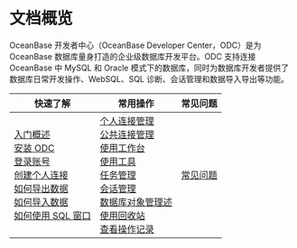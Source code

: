 文档概览 
=========================

OceanBase 开发者中心（OceanBase Developer Center，ODC）是为 OceanBase 数据库量身打造的企业级数据库开发平台。ODC 支持连接 OceanBase 中 MySQL 和 Oracle 模式下的数据库，同时为数据库开发者提供了数据库日常开发操作、WebSQL、SQL 诊断、会话管理和数据导入导出等功能。


|                                                                                                                                                                                                                                                                                          快速了解                                                                                                                                                                                                                                                                                          |                                                                                                                                                                                                                                                                                                                                      常用操作                                                                                                                                                                                                                                                                                                                                      |                                                                                                                                                                                                                                                                             常见问题                                                                                                                                                                                                                                                                              |
|----------------------------------------------------------------------------------------------------------------------------------------------------------------------------------------------------------------------------------------------------------------------------------------------------------------------------------------------------------------------------------------------------------------------------------------------------------------------------------------------------------------------------------------------------------------------------------------|--------------------------------------------------------------------------------------------------------------------------------------------------------------------------------------------------------------------------------------------------------------------------------------------------------------------------------------------------------------------------------------------------------------------------------------------------------------------------------------------------------------------------------------------------------------------------------------------------------------------------------------------------------------------------------|---------------------------------------------------------------------------------------------------------------------------------------------------------------------------------------------------------------------------------------------------------------------------------------------------------------------------------------------------------------------------------------------------------------------------------------------------------------------------------------------------------------------------------------------------------------|
| [入门概述](4.quickstart/1.quickstart-overview.md)<br> [安装 ODC](7.client-odc-user-guide/1.client-odc-install-odc.md)<br> [登录账号](6.web-odc-user-guide/1.log-on-to-odc/1.log-on-to-odc-account.md)<br> [创建个人连接](6.web-odc-user-guide/3.web-odc-connect-database/1.web-odc-create-private-connection.md)<br> [如何导出数据](5.tutorials/3.tutorials-export.md) <br>[如何导入数据](5.tutorials/4.tutorials-import.md)<br> [如何使用 SQL 窗口](6.web-odc-user-guide/5.web-odc-use-workspace/2.web-odc-sql-window.md) | [个人连接管理](6.web-odc-user-guide/3.web-odc-connect-database/2.web-odc-manage-connections.md)<br>  [公共连接管理](6.web-odc-user-guide/4.web-odc-public-resource-management/3.web-odc-public-resource-permission/1.web-odc-manage-public-connection.md)<br> [使用工作台](6.web-odc-user-guide/5.web-odc-use-workspace/1.web-odc-use-workspace-overview.md)<br> [使用工具](6.web-odc-user-guide/6.web-odc-use-tools/1.web-odc-data-export-and-import/1.web-odc-data-export-and-import-overview.md) <br> [任务管理](6.web-odc-user-guide/9.web-odc-task-management/1.web-odc-task-management-overview.md)<br> [会话管理](6.web-odc-user-guide/10.web-odc-session-management.md) <br> [数据库对象管理述](6.web-odc-user-guide/11.web-odc-database-objects/1.web-odc-table-objects/1.web-odc-database-objects-overview.md) <br> [使用回收站](6.web-odc-user-guide/7.web-odc-recycle-bin.md)<br> [查看操作记录](6.web-odc-user-guide/8.web-odc-view-operation-records.md) |[常见问题](10.faq)|


